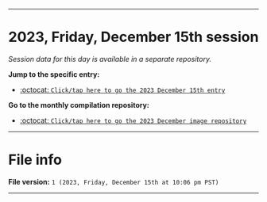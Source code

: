 
***

# 2023, Friday, December 15th session

_Session data for this day is available in a separate repository._

**Jump to the specific entry:**

- [:octocat: `Click/tap here to go the 2023 December 15th entry`](https://github.com/seanpm2001/SeansLifeArchive_Images_MotorWorld_CarFactory_Y2023_V5/tree/SeansLifeArchive_Images_MotorWorld_CarFactory_Y2023_V5_Main-dev/12_December/15/)

**Go to the monthly compilation repository:**

- [:octocat: `Click/tap here to go the 2023 December image repository`](https://github.com/seanpm2001/SeansLifeArchive_Images_MotorWorld_CarFactory_Y2023_V5/)

***

# File info

**File version:** `1 (2023, Friday, December 15th at 10:06 pm PST)`

***
